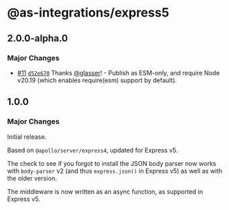 # @as-integrations/express5

## 2.0.0-alpha.0

### Major Changes

- [#11](https://github.com/apollo-server-integrations/apollo-server-integration-express5/pull/11) [`d52e670`](https://github.com/apollo-server-integrations/apollo-server-integration-express5/commit/d52e67004b117ab0df949eb0308535a715a09d2d) Thanks [@glasser](https://github.com/glasser)! - Publish as ESM-only, and require Node v20.19 (which enables require(esm) support by default).

## 1.0.0

### Major Changes

Initial release.

Based on `@apollo/server/express4`, updated for Express v5.

The check to see if you forgot to install the JSON body parser now works with `body-parser` v2 (and thus `express.json()` in Express v5) as well as with the older version.

The middleware is now written as an async function, as supported in Express v5.
